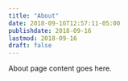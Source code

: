 ```yaml
---
title: "About"
date: 2018-09-16T12:57:11-05:00
publishdate: 2018-09-16
lastmod: 2018-09-16
draft: false
---
```


About page content goes here.